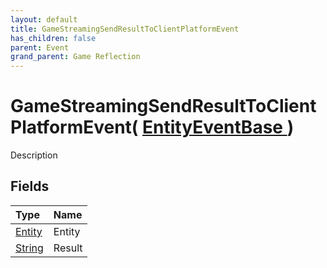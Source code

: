 ```yaml
---
layout: default
title: GameStreamingSendResultToClientPlatformEvent
has_children: false
parent: Event
grand_parent: Game Reflection
---
```

# GameStreamingSendResultToClientPlatformEvent( [ EntityEventBase ](/riftbreaker-wiki/docs/game-reflection/events/entity_event_base/) )
Description 

## Fields

| Type | Name |
|:----------|:--------------|
| [Entity](/riftbreaker-wiki/docs/game-reflection/classes/entity/) | Entity |
| [String](/riftbreaker-wiki/docs/game-reflection/components/string/) | Result |

